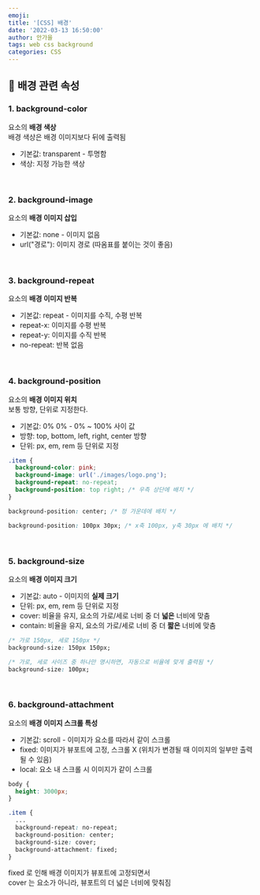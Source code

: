 ```yaml
---
emoji:
title: '[CSS] 배경'
date: '2022-03-13 16:50:00'
author: 안가을
tags: web css background
categories: CSS
---
```


## 💙 배경 관련 속성

### 1. background-color

요소의 **배경 색상**<br />
배경 색상은 배경 이미지보다 뒤에 출력됨

- 기본값: transparent - 투명함
- 색상: 지정 가능한 색상

<br />

### 2. background-image

요소의 **배경 이미지 삽입**

- 기본값: none - 이미지 없음
- url("경로"): 이미지 경로 (따옴표를 붙이는 것이 좋음)

<br />

### 3. background-repeat

요소의 **배경 이미지 반복**

- 기본값: repeat - 이미지를 수직, 수평 반복
- repeat-x: 이미지를 수평 반복
- repeat-y: 이미지를 수직 반복
- no-repeat: 반복 없음

<br />

### 4. background-position

요소의 **배경 이미지 위치**<br />
보통 방향, 단위로 지정한다.

- 기본값: 0% 0% - 0% ~ 100% 사이 값
- 방향: top, bottom, left, right, center 방향
- 단위: px, em, rem 등 단위로 지정

```css
.item {
  background-color: pink;
  background-image: url('./images/logo.png');
  background-repeat: no-repeat;
  background-position: top right; /* 우측 상단에 배치 */
}
```

```css
background-position: center; /* 정 가운데에 배치 */
```

```css
background-position: 100px 30px; /* x축 100px, y축 30px 에 배치 */
```

<br />

### 5. background-size

요소의 **배경 이미지 크기**

- 기본값: auto - 이미지의 **실제 크기**
- 단위: px, em, rem 등 단위로 지정
- cover: 비율을 유지, 요소의 가로/세로 너비 중 더 **넓은** 너비에 맞춤
- contain: 비율을 유지, 요소의 가로/세로 너비 중 더 **짧은** 너비에 맞춤

```css
/* 가로 150px, 세로 150px */
background-size: 150px 150px;
```

```css
/* 가로, 세로 사이즈 중 하나만 명시하면, 자동으로 비율에 맞게 출력됨 */
background-size: 100px;
```

<br />

### 6. background-attachment

요소의 **배경 이미지 스크롤 특성**

- 기본값: scroll - 이미지가 요소를 따라서 같이 스크롤
- fixed: 이미지가 뷰포트에 고정, 스크롤 X (위치가 변경될 때 이미지의 일부만 출력될 수 있음)
- local: 요소 내 스크롤 시 이미지가 같이 스크롤

```css
body {
  height: 3000px;
}

.item {
  ...
  background-repeat: no-repeat;
  background-position: center;
  background-size: cover;
  background-attachment: fixed;
}
```

fixed 로 인해 배경 이미지가 뷰포트에 고정되면서<br />
cover 는 요소가 아니라, 뷰포트의 더 넓은 너비에 맞춰짐

```toc

```
